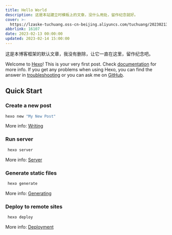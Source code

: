 ```yaml
---
title: Hello World
description: 这是本站建立时模板上的文章，没什么用处，留作纪念就好。
cover: >-
  https://lzaske-tuchuang.oss-cn-beijing.aliyuncs.com/tuchuang/202302132139581.jpg
abbrlink: 16107
date: 2023-02-13 00:00:00
updated: 2023-02-14 15:00:00
---
```

这是本博客框架的默认文章，我没有删除，让它一直在这里，留作纪念吧。

Welcome to [Hexo](https://hexo.io/)! This is your very first post. Check [documentation](https://hexo.io/docs/) for more info. If you get any problems when using Hexo, you can find the answer in [troubleshooting](https://hexo.io/docs/troubleshooting.html) or you can ask me on [GitHub](https://github.com/hexojs/hexo/issues).

## Quick Start

### Create a new post

``` bash
hexo new "My New Post"
```

More info: [Writing](https://hexo.io/docs/writing.html)

### Run server

``` bash
 hexo server
```

More info: [Server](https://hexo.io/docs/server.html)

### Generate static files

``` bash
 hexo generate
```

More info: [Generating](https://hexo.io/docs/generating.html)

### Deploy to remote sites

``` bash
 hexo deploy
```

More info: [Deployment](https://hexo.io/docs/one-command-deployment.html)
